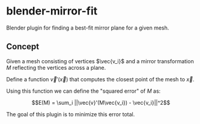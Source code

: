 # blender-mirror-fit
Blender plugin for finding a best-fit mirror plane for a given mesh.


## Concept

Given a mesh consisting of vertices $\vec{v_i}$ and a mirror transformation $M$ reflecting the vertices across a plane.

Define a function $\vec{v}'(\vec{x})$ that computes the closest point of the mesh to $\vec{x}$.

Using this function we can define the "squared error" of $M$ as:

$$E(M) = \sum_i ||\vec{v}'(M\vec{v_i}) - \vec{v_i}||^2$$

The goal of this plugin is to minimize this error total.
